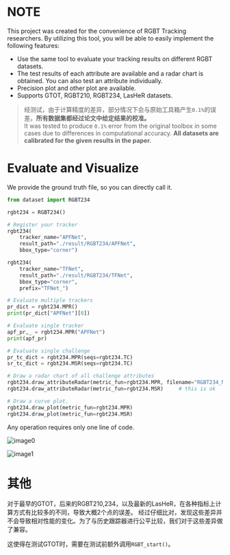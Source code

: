 
# NOTE

This project was created for the convenience of RGBT Tracking researchers. By utilizing this tool, you will be able to easily implement the following features:

- Use the same tool to evaluate your tracking results on different RGBT datasets.
- The test results of each attribute are available and a radar chart is obtained. You can also test an attribute individually.
- Precision plot and other plot are available.
- Supports GTOT, RGBT210, RGBT234, LasHeR datasets.

> 经测试，由于计算精度的差异，部分情况下会与原始工具箱产生`0.1%`的误差。**所有数据集都经过论文中给定结果的校准。** <br>
> It was tested to produce `0.1%` error from the original toolbox in some cases due to differences in computational accuracy. **All datasets are calibrated for the given results in the paper.**

# Evaluate and Visualize

We provide the ground truth file, so you can directly call it.

```python
from dataset import RGBT234

rgbt234 = RGBT234()

# Register your tracker
rgbt234(
    tracker_name="APFNet", 
    result_path="./result/RGBT234/APFNet", 
    bbox_type="corner")

rgbt234(
    tracker_name="TFNet", 
    result_path="./result/RGBT234/TFNet", 
    bbox_type="corner",
    prefix="TFNet_")

# Evaluate multiple trackers
pr_dict = rgbt234.MPR()
print(pr_dict["APFNet"][0])

# Evaluate single tracker
apf_pr,_ = rgbt234.MPR("APFNet")
print(apf_pr)

# Evaluate single challenge
pr_tc_dict = rgbt234.MPR(seqs=rgbt234.TC)
sr_tc_dict = rgbt234.MSR(seqs=rgbt234.TC)

# Draw a radar chart of all challenge attributes
rgbt234.draw_attributeRadar(metric_fun=rgbt234.MPR, filename="RGBT234_MPR_radar.png")
rgbt234.draw_attributeRadar(metric_fun=rgbt234.MSR)     # this is ok

# Draw a curve plot.
rgbt234.draw_plot(metric_fun=rgbt234.MPR)
rgbt234.draw_plot(metric_fun=rgbt234.MSR)
```

Any operation requires only one line of code.

![image0](RGBT234_MSR_radar.png)

![image1](RGBT234_MSR_plot.png)


# 其他

对于最早的GTOT，后来的RGBT210,234，以及最新的LasHeR，在各种指标上计算方式有比较多的不同，导致大概2个点的误差。
经过仔细比对，发现这些差异并不会导致相对性能的变化。为了与历史跟踪器进行公平比较，我们对于这些差异做了兼容。

这使得在测试GTOT时，需要在测试前额外调用`RGBT_start()`。
